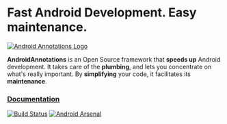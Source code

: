 # Fast Android Development. Easy maintenance.

[![Android Annotations Logo](https://github.com/excilys/androidannotations/wiki/img/aa-logo.png)](https://github.com/excilys/androidannotations/wiki/Home) 

**AndroidAnnotations** is an Open Source framework that **speeds up** Android development.
It takes care of the **plumbing**, and lets you concentrate on what's really important. By **simplifying** your code, it facilitates its **maintenance**.

### [**Documentation**](https://github.com/excilys/androidannotations/wiki/Home)

[![Build Status](https://travis-ci.org/excilys/androidannotations.svg?branch=develop)](https://travis-ci.org/excilys/androidannotations/builds) [![Android Arsenal](https://img.shields.io/badge/Android%20Arsenal-AndroidAnnotations-brightgreen.svg?style=flat)](http://android-arsenal.com/details/1/128)
